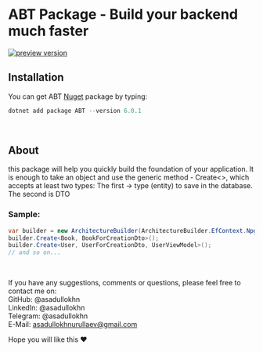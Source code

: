 ﻿

# ABT Package - Build your backend much faster
[![preview version](https://img.shields.io/nuget/vpre/ABT)](https://www.nuget.org/packages/ABT/absoluteLatest)

## Installation 
You can get ABT [Nuget](https://www.nuget.org/packages/ABT/) package by typing:
```powershell
dotnet add package ABT --version 6.0.1
```

<br/>

## About
this package will help you quickly build the foundation of your application. It is enough to take an object and use the generic method - Create<>, which accepts at least two types: The first -> type (entity) to save in the database. The second is DTO

### Sample:
```csharp
var builder = new ArchitectureBuilder(ArchitectureBuilder.EfContext.Npgsql, "connection string");
builder.Create<Book, BookForCreationDto>();
builder.Create<User, UserForCreationDto, UserViewModel>();
// and so on...
```

<br/>

If you have any suggestions, comments or questions, please feel free to contact me on:
<br />
GitHub: @asadullokhn
<br />
LinkedIn: @asadullokhn
<br />
Telegram: @asadullokhn
<br />
E-Mail: asadullokhnurullaev@gmail.com
<br />

Hope you will like this ❤️